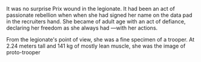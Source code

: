 It was no surprise Prix wound in the legionate. It had been an act of passionate rebellion when when she had signed her name on the data pad in the recruiters hand. She became of adult age with an act of defiance, declaring her freedom as she always had —with her actions.

From the legionate's point of view, she was a fine specimen of a trooper. At 2.24 meters tall and 141 kg of mostly lean muscle, she was the image of proto-trooper
